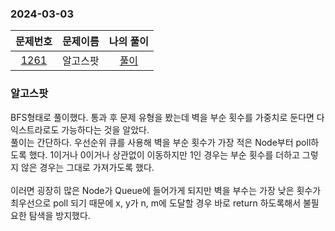 ### 2024-03-03
|                     문제번호                     | 문제이름 | 나의 풀이 |
|:--------------------------------------------:|:----:|:---------: |
| [1261](https://www.acmicpc.net/problem/1261) | 알고스팟 | [풀이](https://github.com/Kminwo-o/BaekJoon-Algorithm/blob/main/%EB%B0%B1%EC%A4%80/Gold/1261.%E2%80%85%EC%95%8C%EA%B3%A0%EC%8A%A4%ED%8C%9F/%EC%95%8C%EA%B3%A0%EC%8A%A4%ED%8C%9F.java) |

### 알고스팟
BFS형태로 풀이했다. 통과 후 문제 유형을 봤는데 벽을 부순 횟수를 가중치로 둔다면 다익스트라로도 가능하다는 것을 알았다. <br>
풀이는 간단하다. 우선순위 큐를 사용해 벽을 부순 횟수가 가장 적은 Node부터 poll하도록 했다. 1이거나 0이거나 상관없이 이동하지만 1인 경우는 부순 횟수를 더하고 그렇지 않은 경우는 그대로 가져가도록 했다.<br>
<br>
이러면 굉장히 많은 Node가 Queue에 들어가게 되지만 벽을 부수는 가장 낮은 횟수가 최우선으로 poll 되기 때문에 x, y가 n, m에 도달할 경우 바로 return 하도록해서 불필요한 탐색을 방지했다. <br>
